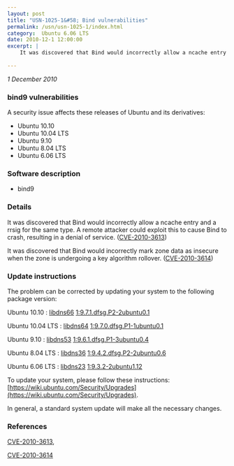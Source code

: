 ```yaml
---
layout: post
title: "USN-1025-1&#58; Bind vulnerabilities"
permalink: /usn/usn-1025-1/index.html
category:  Ubuntu 6.06 LTS
date: 2010-12-1 12:00:00
excerpt: |
    It was discovered that Bind would incorrectly allow a ncache entry and a rrsig for the same type. A remote attacker could exploit this to cause Bind to crash, resulting in a denial of service. ([CVE-2010-3613](http://people.ubuntu.com/~ubuntu-security/cve/CVE-2010-3613))
    
--- 
```

 
 

*1 December 2010*

### bind9 vulnerabilities

A security issue affects these releases of Ubuntu and its derivatives:

* Ubuntu 10.10
* Ubuntu 10.04 LTS
* Ubuntu 9.10
* Ubuntu 8.04 LTS
* Ubuntu 6.06 LTS

### Software description

* bind9 

### Details

It was discovered that Bind would incorrectly allow a ncache entry and a rrsig for the same type. A remote attacker could exploit this to cause Bind to crash, resulting in a denial of service. ([CVE-2010-3613](http://people.ubuntu.com/~ubuntu-security/cve/CVE-2010-3613))

It was discovered that Bind would incorrectly mark zone data as insecure when the zone is undergoing a key algorithm rollover. ([CVE-2010-3614](http://people.ubuntu.com/~ubuntu-security/cve/CVE-2010-3614)) 

### Update instructions

The problem can be corrected by updating your system to the following package version:

Ubuntu 10.10
 : [libdns66](https://launchpad.net/ubuntu/+source/bind9) <span> [1:9.7.1.dfsg.P2-2ubuntu0.1](https://launchpad.net/ubuntu/+source/bind9/1:9.7.1.dfsg.P2-2ubuntu0.1) </span> 

Ubuntu 10.04 LTS
 : [libdns64](https://launchpad.net/ubuntu/+source/bind9) <span> [1:9.7.0.dfsg.P1-1ubuntu0.1](https://launchpad.net/ubuntu/+source/bind9/1:9.7.0.dfsg.P1-1ubuntu0.1) </span> 

Ubuntu 9.10
 : [libdns53](https://launchpad.net/ubuntu/+source/bind9) <span> [1:9.6.1.dfsg.P1-3ubuntu0.4](https://launchpad.net/ubuntu/+source/bind9/1:9.6.1.dfsg.P1-3ubuntu0.4) </span> 

Ubuntu 8.04 LTS
 : [libdns36](https://launchpad.net/ubuntu/+source/bind9) <span> [1:9.4.2.dfsg.P2-2ubuntu0.6](https://launchpad.net/ubuntu/+source/bind9/1:9.4.2.dfsg.P2-2ubuntu0.6) </span> 

Ubuntu 6.06 LTS
 : [libdns23](https://launchpad.net/ubuntu/+source/bind9) <span> [1:9.3.2-2ubuntu1.12](https://launchpad.net/ubuntu/+source/bind9/1:9.3.2-2ubuntu1.12) </span> 

To update your system, please follow these instructions: [https://wiki.ubuntu.com/Security/Upgrades](https://wiki.ubuntu.com/Security/Upgrades).

In general, a standard system update will make all the necessary changes. 

### References

 
 [CVE-2010-3613](http://people.ubuntu.com/~ubuntu-security/cve/CVE-2010-3613), 

 [CVE-2010-3614](http://people.ubuntu.com/~ubuntu-security/cve/CVE-2010-3614)
 

